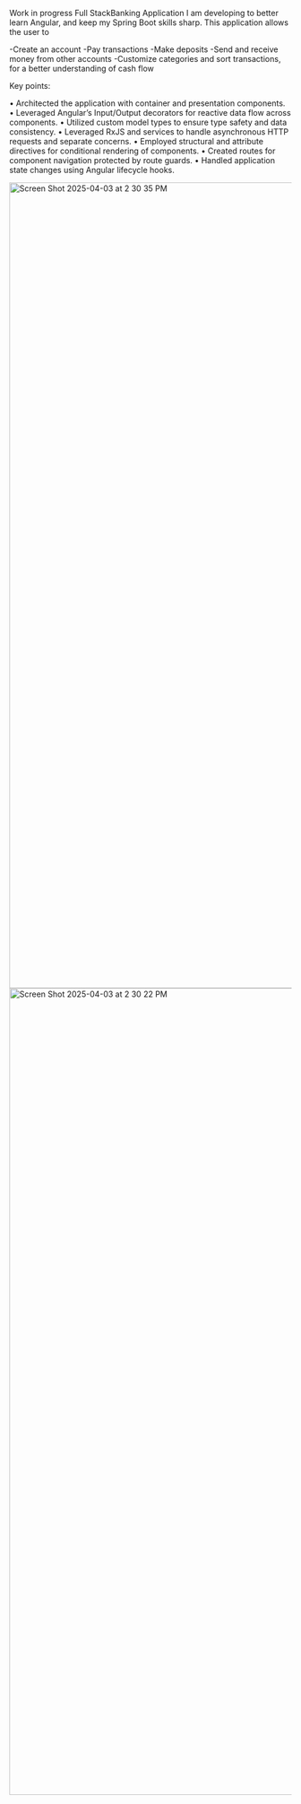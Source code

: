 Work in progress Full StackBanking Application I am developing to better learn Angular, and keep my Spring Boot skills sharp. This application allows the user to 

  -Create an account
  -Pay transactions
  -Make deposits
  -Send and receive money from other accounts
  -Customize categories and sort transactions, for a better understanding of cash flow

Key points:

  • Architected the application with container and presentation components.
  • Leveraged Angular’s Input/Output decorators for reactive data flow across components.
  • Utilized custom model types to ensure type safety and data consistency.
  • Leveraged RxJS and services to handle asynchronous HTTP requests and separate concerns.
  • Employed structural and attribute directives for conditional rendering of components.
  • Created routes for component navigation protected by route guards.
  • Handled application state changes using Angular lifecycle hooks.

  <img width="1437" alt="Screen Shot 2025-04-03 at 2 30 35 PM" src="https://github.com/user-attachments/assets/7ab79b18-05e7-4b5f-ba83-47cd37158208" />

<img width="1439" alt="Screen Shot 2025-04-03 at 2 30 22 PM" src="https://github.com/user-attachments/assets/f331b363-9aa3-478e-b4d7-ac3ff8a03871" />

